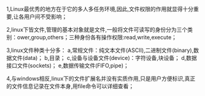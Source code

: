 1,Linux最优秀的地方在于它的多人多任务环境,因此,文件权限的作用就显得十分重要,让各用户间不受影响；

2,linux下皆文件,管理的基本对象就是文件,一般将文件可读写的身份分为三个类别：ower,group,others；三种身份各有操作权限:read,write,execute；

3,linux文件种类十分多：
    a,常规文件：纯文本文件(ASCII),二进制文件(binary),数据文件(data)；
    b,目录；
    c,设备与设备文件(device)：字符设备,块设备；
    d,数据接口文件(sockets)；
    e,数据传输文件(FIFO,pipe)；

4,与windows相反,linux下的文件扩展名并没有实质作用,只是用户方便标识,真正的文件信息记录在文件本身,用file命令可以详细查看；